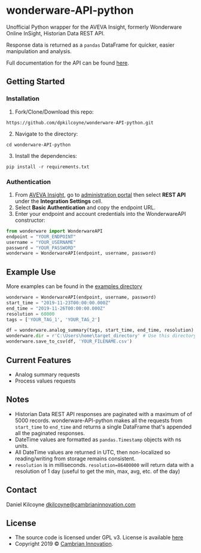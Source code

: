 # wonderware-API-python
Unofficial Python wrapper for the AVEVA Insight, formerly Wonderware Online InSight, Historian Data REST API. 

Response data is returned as a `pandas` DataFrame for quicker, easier manipulation and analysis. 

Full documentation for the API can be found [here](https://online.wonderware.com/help/#273809.htm).

## Getting Started
### Installation
1.  Fork/Clone/Download this repo:

`https://github.com/dpkilcoyne/wonderware-API-python.git`

2.  Navigate to the directory:

`cd wonderware-API-python`

3. Install the dependencies:

`pip install -r requirements.txt`

### Authentication
1.  From [AVEVA Insight](https://online.wonderware.com), go to [administration portal](https://online.wonderware.com/AdministrationPortal)
then select **REST API** under the **Integration Settings** cell.
2.  Select **Basic Authentication** and copy the endpoint URL.
3.  Enter your endpoint and account credentials into the WonderwareAPI constructor:
```python
from wonderware import WonderwareAPI
endpoint = "YOUR_ENDPOINT"
username = "YOUR_USERNAME"
password = "YOUR_PASSWORD"
wonderware = WonderwareAPI(endpoint, username, password)
```

## Example Use
More examples can be found in the [examples directory]()
```python
wonderware = WonderwareAPI(endpoint, username, password)
start_time = "2019-11-23T00:00:00.000Z"
end_time = "2019-11-26T00:00:00.000Z"
resolution = 60000
tags = ['YOUR_TAG_1', 'YOUR_TAG_2']

df = wonderware.analog_summary(tags, start_time, end_time, resolution)
wonderware.dir = r'C:\Users\home\target_directory' # Use this directory for the entire project, otherwise, will use working dir
wonderware.save_to_csv(df, 'YOUR_FILENAME.csv')
```

## Current Features
* Analog summary requests
* Process values requests

## Notes
* Historian Data REST API responses are paginated with a maximum of of 5000 records. wonderware-API-python makes all 
the requests from `start_time` to `end_time` and returns a single DataFrame that's appended all the paginated responses.
* DateTime values are formatted as `pandas.Timestamp` objects with ns units.
* All DateTime values are returned in UTC, then non-localized so reading/writing from storage remains consistent.
* `resolution` is in milliseconds. `resolution=86400000` will return data with a resolution of 1 day 
(useful to get the min, max, avg, etc. of the day)

## Contact
Daniel Kilcoyne
[dkilcoyne@cambrianinnovation.com]()

## License
- The source code is licensed under GPL v3. License is available [here](https://github.com/cambrian-innovation/wonderware-API-python/blob/master/LICENSE)
- Copyright 2019 © <a href="https://cambrianinnovation.com/" target="_blank">Cambrian Innovation</a>.
